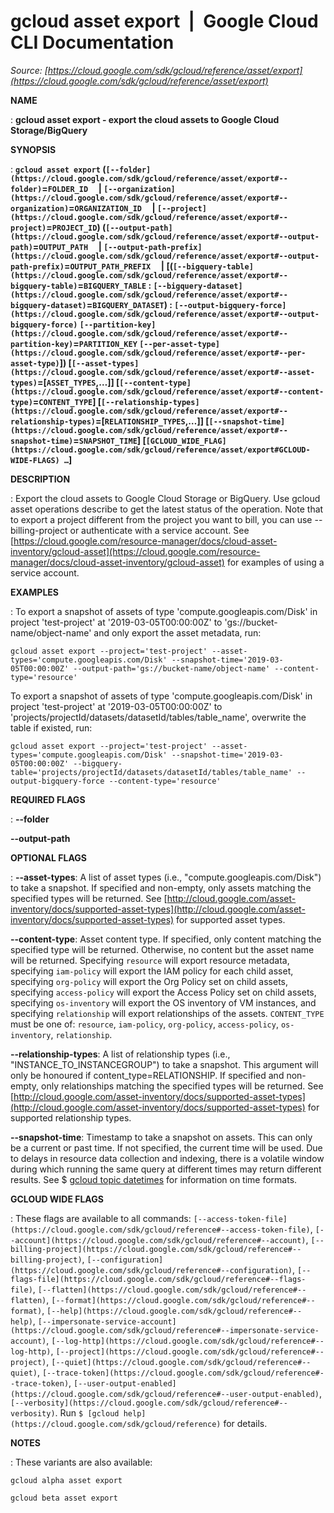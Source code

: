 # gcloud asset export  |  Google Cloud CLI Documentation

*Source: [https://cloud.google.com/sdk/gcloud/reference/asset/export](https://cloud.google.com/sdk/gcloud/reference/asset/export)*

**NAME**

: **gcloud asset export - export the cloud assets to Google Cloud Storage/BigQuery**

**SYNOPSIS**

: **`gcloud asset export` (`[--folder](https://cloud.google.com/sdk/gcloud/reference/asset/export#--folder)`=`FOLDER_ID`     | `[--organization](https://cloud.google.com/sdk/gcloud/reference/asset/export#--organization)`=`ORGANIZATION_ID`     | `[--project](https://cloud.google.com/sdk/gcloud/reference/asset/export#--project)`=`PROJECT_ID`) (`[--output-path](https://cloud.google.com/sdk/gcloud/reference/asset/export#--output-path)`=`OUTPUT_PATH`     | `[--output-path-prefix](https://cloud.google.com/sdk/gcloud/reference/asset/export#--output-path-prefix)`=`OUTPUT_PATH_PREFIX`     | [(`[--bigquery-table](https://cloud.google.com/sdk/gcloud/reference/asset/export#--bigquery-table)`=`BIGQUERY_TABLE` : `[--bigquery-dataset](https://cloud.google.com/sdk/gcloud/reference/asset/export#--bigquery-dataset)`=`BIGQUERY_DATASET`) : `[--output-bigquery-force](https://cloud.google.com/sdk/gcloud/reference/asset/export#--output-bigquery-force)` `[--partition-key](https://cloud.google.com/sdk/gcloud/reference/asset/export#--partition-key)`=`PARTITION_KEY` `[--per-asset-type](https://cloud.google.com/sdk/gcloud/reference/asset/export#--per-asset-type)`]) [`[--asset-types](https://cloud.google.com/sdk/gcloud/reference/asset/export#--asset-types)`=[`ASSET_TYPES`,…]] [`[--content-type](https://cloud.google.com/sdk/gcloud/reference/asset/export#--content-type)`=`CONTENT_TYPE`] [`[--relationship-types](https://cloud.google.com/sdk/gcloud/reference/asset/export#--relationship-types)`=[`RELATIONSHIP_TYPES`,…]] [`[--snapshot-time](https://cloud.google.com/sdk/gcloud/reference/asset/export#--snapshot-time)`=`SNAPSHOT_TIME`] [`[GCLOUD_WIDE_FLAG](https://cloud.google.com/sdk/gcloud/reference/asset/export#GCLOUD-WIDE-FLAGS) …`]**

**DESCRIPTION**

: Export the cloud assets to Google Cloud Storage or BigQuery. Use gcloud asset
operations describe to get the latest status of the operation. Note that to
export a project different from the project you want to bill, you can use
--billing-project or authenticate with a service account. See [https://cloud.google.com/resource-manager/docs/cloud-asset-inventory/gcloud-asset](https://cloud.google.com/resource-manager/docs/cloud-asset-inventory/gcloud-asset)
for examples of using a service account.

**EXAMPLES**

: To export a snapshot of assets of type 'compute.googleapis.com/Disk' in project
'test-project' at '2019-03-05T00:00:00Z' to 'gs://bucket-name/object-name' and
only export the asset metadata, run:

```
gcloud asset export --project='test-project' --asset-types='compute.googleapis.com/Disk' --snapshot-time='2019-03-05T00:00:00Z' --output-path='gs://bucket-name/object-name' --content-type='resource'
```

To export a snapshot of assets of type 'compute.googleapis.com/Disk' in project
'test-project' at '2019-03-05T00:00:00Z' to
'projects/projectId/datasets/datasetId/tables/table_name', overwrite the table
if existed, run:

```
gcloud asset export --project='test-project' --asset-types='compute.googleapis.com/Disk' --snapshot-time='2019-03-05T00:00:00Z' --bigquery-table='projects/projectId/datasets/datasetId/tables/table_name' --output-bigquery-force --content-type='resource'
```

**REQUIRED FLAGS**

: **--folder**

**--output-path**

**OPTIONAL FLAGS**

: **--asset-types**:
A list of asset types (i.e., "compute.googleapis.com/Disk") to take a snapshot.
If specified and non-empty, only assets matching the specified types will be
returned. See [http://cloud.google.com/asset-inventory/docs/supported-asset-types](http://cloud.google.com/asset-inventory/docs/supported-asset-types)
for supported asset types.

**--content-type**:
Asset content type. If specified, only content matching the specified type will
be returned. Otherwise, no content but the asset name will be returned.
Specifying `resource` will export resource metadata, specifying
`iam-policy` will export the IAM policy for each child asset,
specifying `org-policy` will export the Org Policy set on child
assets, specifying `access-policy` will export the Access Policy set
on child assets, specifying `os-inventory` will export the OS
inventory of VM instances, and specifying `relationship` will export
relationships of the assets. `CONTENT_TYPE` must be one
of: `resource`, `iam-policy`, `org-policy`,
`access-policy`, `os-inventory`,
`relationship`.

**--relationship-types**:
A list of relationship types (i.e., "INSTANCE_TO_INSTANCEGROUP") to take a
snapshot. This argument will only be honoured if content_type=RELATIONSHIP. If
specified and non-empty, only relationships matching the specified types will be
returned. See [http://cloud.google.com/asset-inventory/docs/supported-asset-types](http://cloud.google.com/asset-inventory/docs/supported-asset-types)
for supported relationship types.

**--snapshot-time**:
Timestamp to take a snapshot on assets. This can only be a current or past time.
If not specified, the current time will be used. Due to delays in resource data
collection and indexing, there is a volatile window during which running the
same query at different times may return different results. See $ [gcloud topic datetimes](https://cloud.google.com/sdk/gcloud/reference/topic/datetimes) for
information on time formats.

**GCLOUD WIDE FLAGS**

: These flags are available to all commands: `[--access-token-file](https://cloud.google.com/sdk/gcloud/reference#--access-token-file)`,
`[--account](https://cloud.google.com/sdk/gcloud/reference#--account)`, `[--billing-project](https://cloud.google.com/sdk/gcloud/reference#--billing-project)`,
`[--configuration](https://cloud.google.com/sdk/gcloud/reference#--configuration)`,
`[--flags-file](https://cloud.google.com/sdk/gcloud/reference#--flags-file)`,
`[--flatten](https://cloud.google.com/sdk/gcloud/reference#--flatten)`, `[--format](https://cloud.google.com/sdk/gcloud/reference#--format)`, `[--help](https://cloud.google.com/sdk/gcloud/reference#--help)`, `[--impersonate-service-account](https://cloud.google.com/sdk/gcloud/reference#--impersonate-service-account)`,
`[--log-http](https://cloud.google.com/sdk/gcloud/reference#--log-http)`,
`[--project](https://cloud.google.com/sdk/gcloud/reference#--project)`, `[--quiet](https://cloud.google.com/sdk/gcloud/reference#--quiet)`, `[--trace-token](https://cloud.google.com/sdk/gcloud/reference#--trace-token)`, `[--user-output-enabled](https://cloud.google.com/sdk/gcloud/reference#--user-output-enabled)`,
`[--verbosity](https://cloud.google.com/sdk/gcloud/reference#--verbosity)`.
Run `$ [gcloud help](https://cloud.google.com/sdk/gcloud/reference)` for details.

**NOTES**

: These variants are also available:

```
gcloud alpha asset export
```

```
gcloud beta asset export
```